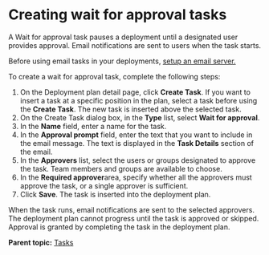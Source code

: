 # Creating wait for approval tasks

A Wait for approval task pauses a deployment until a designated user provides approval. Email notifications are sent to users when the task starts.

Before using email tasks in your deployments, [setup an email server.](../../com.ibm.uvelocity.doc/topics/t_admin_emailServer.md#)

To create a wait for approval task, complete the following steps:

1.   On the Deployment plan detail page, click **Create Task**. If you want to insert a task at a specific position in the plan, select a task before using the **Create Task**. The new task is inserted above the selected task.
2.   On the Create Task dialog box, in the **Type** list, select **Wait for approval**. 
3.   In the **Name** field, enter a name for the task. 
4.   In the **Approval prompt** field, enter the text that you want to include in the email message. The text is displayed in the **Task Details** section of the email.
5.   In the **Approvers** list, select the users or groups designated to approve the task. Team members and groups are available to choose.
6.   In the **Required approver**area, specify whether all the approvers must approve the task, or a single approver is sufficient. 
7.   Click **Save**. The task is inserted into the deployment plan.

When the task runs, email notifications are sent to the selected approvers. The deployment plan cannot progress until the task is approved or skipped. Approval is granted by completing the task in the deployment plan.

**Parent topic:** [Tasks](../../com.ibm.crelease.doc/topics/cr_task_ov.md)

